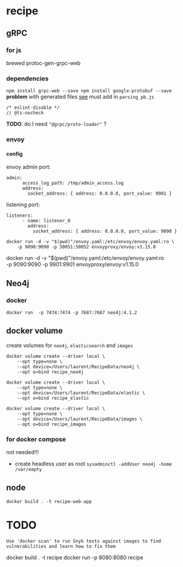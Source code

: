 # recipe


## gRPC
### for js
brewed protoc-gen-grpc-web
### dependencies
`
npm install grpc-web --save
npm install google-protobuf --save
`    
**problem** with generated files [see](https://github.com/grpc/grpc-web/issues/447)
must add in `parsing_pb.js`
```
/* eslint-disable */
// @ts-nocheck
``` 
**TODO**: do I need `"@grpc/proto-loader"` ?


### envoy
#### config
envoy admin port:
```
admin:
      access_log_path: /tmp/admin_access.log
      address:
        socket_address: { address: 0.0.0.0, port_value: 9901 }
```
listening port:
```
listeners:
      - name: listener_0
        address:
          socket_address: { address: 0.0.0.0, port_value: 9090 }
```


```
docker run -d -v "$(pwd)"/envoy.yaml:/etc/envoy/envoy.yaml:ro \
    -p 9090:9090 -p 50051:50052 envoyproxy/envoy:v1.15.0
```    

docker run -d -v "$(pwd)"/envoy.yaml:/etc/envoy/envoy.yaml:ro \
-p 9090:9090 -p 9901:9901 envoyproxy/envoy:v1.15.0

## Neo4j
### docker
```
docker run  -p 7474:7474 -p 7687:7687 neo4j:4.1.2
```

## docker volume
create volumes for `neo4j`, `elasticsearch` and `images`
```
docker volume create --driver local \
    --opt type=none \
    --opt device=/Users/laurent/RecipeData/neo4j \
    --opt o=bind recipe_neo4j

docker volume create --driver local \
    --opt type=none \
    --opt device=/Users/laurent/RecipeData/elastic \
    --opt o=bind recipe_elastic

docker volume create --driver local \
    --opt type=none \
    --opt device=/Users/laurent/RecipeData/images \
    --opt o=bind recipe_images
```

### for docker compose
not needed!!!
- create headless user
  as root `sysadminctl -addUser neo4j -home /var/empty`


## node
`docker build . -t recipe-web-app`


# TODO
`Use 'docker scan' to run Snyk tests against images to find vulnerabilities and learn how to fix them`

docker build . -t recipe
docker run -p 8080:8080 recipe
